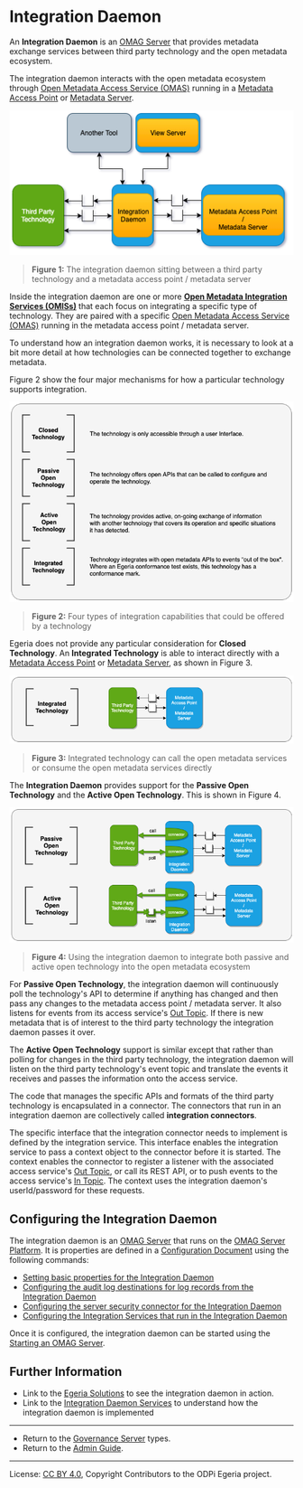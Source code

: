 <!-- SPDX-License-Identifier: CC-BY-4.0 -->
<!-- Copyright Contributors to the ODPi Egeria project 2020. -->

# Integration Daemon

An **Integration Daemon** is an [OMAG Server](omag-server.md)
that provides metadata exchange services between third party
technology and the open metadata ecosystem.

The integration daemon interacts with the open metadata
ecosystem through [Open Metadata Access Service (OMAS)](../../../access-services)
running in a [Metadata Access Point](metadata-access-point.md) or 
[Metadata Server](metadata-server.md).

![Figure 1](integration-daemon.png)
> **Figure 1:** The integration daemon sitting between a third party technology and
> a metadata access point / metadata server

Inside the integration daemon are one or more **[Open Metadata Integration
Services (OMISs)](../../../integration-services)** that each focus on integrating
a specific type of technology.  They are paired with a specific
[Open Metadata Access Service (OMAS)](../../../access-services)
running in the metadata access point / metadata server.

To understand how an integration daemon works, it is necessary to
look at a bit more detail at how technologies can be
connected together to exchange metadata.

Figure 2 show the four major mechanisms for
how a particular technology supports integration.

![Figure 2](integration-pattern-summaries.png)
> **Figure 2:** Four types of integration capabilities that could be
> offered by a technology

Egeria does not provide any particular consideration for **Closed Technology**.
An **Integrated Technology** is able to interact directly with a
[Metadata Access Point](metadata-access-point.md) or
[Metadata Server](metadata-server.md), as shown in Figure 3.

![Figure 3](integrated-technology-pattern-implementation.png)
> **Figure 3:** Integrated technology can call the open metadata services or
> consume the open metadata services directly

The **Integration Daemon** provides support for
the **Passive Open Technology** and the **Active Open Technology**.
This is shown in Figure 4.

![Figure 4](open-technology-pattern-implementations.png)
> **Figure 4:** Using the integration daemon to integrate
> both passive and active open technology into the open metadata ecosystem

For **Passive Open Technology**, the integration daemon will
continuously poll the technology's API to determine if
anything has changed and then pass any changes to the
metadata access point / metadata server.  It also
listens for events from its access service's 
[Out Topic](../../../access-services/docs/concepts/client-server/out-topic.md).
If there is new metadata that is of interest to the
third party technology the integration daemon passes it over.

The **Active Open Technology** support is similar except that
rather than polling for changes in the third party technology,
the integration daemon will listen on the third party
technology's event topic and translate the events it receives
and passes the information onto the access service.

The code that manages the specific APIs and formats of the third party technology
is encapsulated in a connector.  The connectors that run in an integration daemon are collectively called
**integration connectors**.

The specific interface that the integration connector needs to implement is defined by the integration service.
This interface enables the integration service to pass 
a context object to the connector before it is started.
The context enables the connector to
register a listener with the associated access service's
[Out Topic](../../../access-services/docs/concepts/client-server/out-topic.md), or call its REST API, or to
push events to the access service's 
[In Topic](../../../access-services/docs/concepts/client-server/in-topic.md).
The context uses the integration daemon's userId/password for these requests.

## Configuring the Integration Daemon

The integration daemon is an [OMAG Server](omag-server.md) that runs on
the [OMAG Server Platform](omag-server-platform.md).
It is properties are defined in a [Configuration Document](configuration-document.md) using
the following commands:

* [Setting basic properties for the Integration Daemon](../user/configuring-omag-server-basic-properties.md)
* [Configuring the audit log destinations for log records from the Integration Daemon](../user/configuring-the-audit-log.md)
* [Configuring the server security connector for the Integration Daemon](../user/configuring-the-server-security-connector.md)
* [Configuring the Integration Services that run in the Integration Daemon](../user/configuring-the-integration-services.md)

Once it is configured, the integration daemon can be started using the
[Starting an OMAG Server](../user/starting-and-stopping-omag-server.md).

## Further Information

* Link to the [Egeria Solutions](../../../../open-metadata-publication/website/solutions) to see the integration
daemon in action.
* Link to the [Integration Daemon Services](../../../governance-servers/integration-daemon-services) to
understand how the integration daemon is implemented

----
* Return to the [Governance Server](governance-server-types.md) types.
* Return to the [Admin Guide](../user).


----
License: [CC BY 4.0](https://creativecommons.org/licenses/by/4.0/),
Copyright Contributors to the ODPi Egeria project.